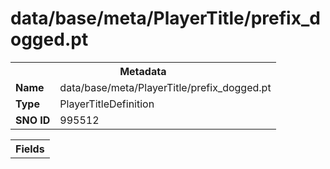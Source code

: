 <h1>data/base/meta/PlayerTitle/prefix_dogged.pt</h1><table><tr><th colspan="100%">Metadata</th></tr><tr><td><b>Name</b></td><td>data/base/meta/PlayerTitle/prefix_dogged.pt</td></tr><tr><td><b>Type</b></td><td>PlayerTitleDefinition</td></tr><tr><td><b>SNO ID</b></td><td>995512</td></tr></table>

<table><tr><th colspan="100%">Fields</th></tr></table>

